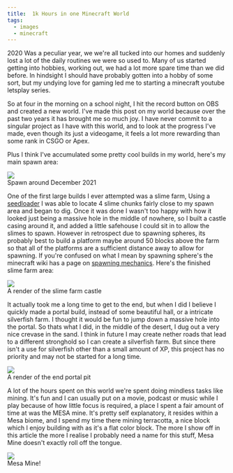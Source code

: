 ```yaml
---
title:  1k Hours in one Minecraft World
tags:
  - images
  - minecraft
---
```

2020 Was a peculiar year, we we're all tucked into our homes and suddenly lost a lot of the daily routines we were so used to. 
Many of us started getting into hobbies, working out, we had a lot more spare time than we did before. 
In hindsight I should have probably gotten into a hobby of some sort, but my undying love for gaming led me to starting a minecraft youtube letsplay series.

So at four in the morning on a school night, I hit the record button on OBS and created a new world. I've made this post on my world because over the past two years it has brought me so much joy. I have never commit to a singular project as I have with this world, and to look at the progress I've made, even though its just a videogame, it feels a lot more rewarding than some rank in CSGO or Apex. 

Plus I think I've accumulated some pretty cool builds in my world, here's my main spawn area:

<div class="card text-white bg-danger mb-3">
    <img class="card-img-top" src="https://i3.lensdump.com/i/1lKvrz.jpg"/>
    <div class="card-body bg-danger">
        <div class="card-text">
           Spawn around December 2021
        </div>
    </div> 
</div>

One of the first large builds I ever attempted was a slime farm, Using a [seedloader](https://www.chunkbase.com/apps/seed-map) I was able to locate 4 slime chunks fairly close to my spawn area and began to dig. Once it was done I wasn't too happy with how it looked just being a massive hole in the middle of nowhere, so I built a castle casing around it, and added a little safehouse I could sit in to allow the slimes to spawn. However in retrospect due to spawning spheres, its probably best to build a platform maybe around 50 blocks above the farm so that all of the platforms are a sufficient distance away to allow for spawning. If you're confused on what I mean by spawning sphere's the minecraft wiki has a page on [spawning mechanics](https://minecraft.fandom.com/wiki/Spawn#Spawn_conditions). Here's the finished slime farm area:

<div class="card text-white bg-danger mb-3">
    <img class="card-img-top" src="https://i3.lensdump.com/i/1z6LaQ.png"/>
    <div class="card-body bg-danger">
        <div class="card-text">
           A render of the slime farm castle
        </div>
    </div> 
</div>

It actually took me a long time to get to the end, but when I did I believe I quickly made a portal build, instead of some beautiful hall, or a intricate silverfish farm. I thought it would be fun to jump down a massive hole into the portal. So thats what I did, in the middle of the desert, I dug out a very nice crevase in the sand. I think in future I may create nether roads that lead to a different stronghold so I can create a silverfish farm. But since there isn't a use for silverfish other than a small amount of XP, this project has no priority and may not be started for a long time.

<div class="card text-white bg-danger mb-3">
    <img class="card-img-top" src="https://i2.lensdump.com/i/1z6vLM.png"/>
    <div class="card-body bg-danger">
        <div class="card-text">
           A render of the end portal pit
        </div>
    </div> 
</div>

A lot of the hours spent on this world we're spent doing mindless tasks like mining. It's fun and I can usually put on a movie, podcast or music while I play because of how little focus is required, a place I spent a fair amount of time at was the MESA mine. It's pretty self explanatory, it resides within a Mesa biome, and I spend my time there mining terracotta, a nice block which I enjoy building with as it's a flat color block. The more I show off in this article the more I realise I probably need a name for this stuff, Mesa Mine doesn't exactly roll off the tongue.


<div class="card text-white bg-danger mb-3">
    <img class="card-img-top" src="https://i.lensdump.com/i/1z6Yka.png"/>
    <div class="card-body bg-danger">
        <div class="card-text">
           Mesa Mine!
        </div>
    </div> 
</div>

